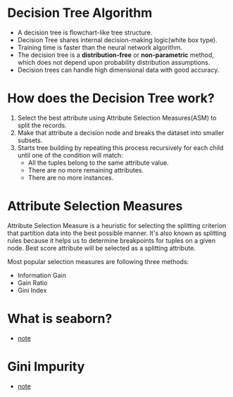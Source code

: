 # Decision Tree Algorithm
* A decision tree is flowchart-like tree structure.
* Decision Tree shares internal decision-making logic(white box type).
* Training time is faster than the neural network algorithm.
* The decision tree is a <strong>distribution-free</strong> or <strong>non-parametric</strong> method, which does not depend upon probability distribution assumptions.
* Decision trees can handle high dimensional data with good accuracy.


# How does the Decision Tree work?
1. Select the best attribute using Attribute Selection Measures(ASM) to split the records.
2. Make that attribute a decision node and breaks the dataset into smaller subsets.
3. Starts tree building by repeating this process recursively for each child until one of the condition will match:
    * All the tuples belong to the same attribute value.
    * There are no more remaining attributes.
    * There are no more instances.
   
# Attribute Selection Measures
Attribute Selection Measure is a heuristic for selecting the splitting criterion that partition data into the best possible manner.
It's also known as splitting rules because it helps us to determine breakpoints for tuples on a given node.
Best score attribute will be selected as a splitting attribute.<br>

Most popular selection measures are following three methods:
   * Information Gain
   * Gain Ratio
   * Gini Index

# What is seaborn?
* <a href="https://leaf-organ-558.notion.site/seaborn-heatmap-ba13f6064d6f4bd9afee54cf73ffed2f">note</a>

# Gini Impurity
* <a href="https://leaf-organ-558.notion.site/Gini-Impurity-c65f1286369f4775b4cd01a11dc3e524">note</a>



   
